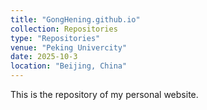 ```yaml
---
title: "GongHening.github.io"
collection: Repositories
type: "Repositories"
venue: "Peking Univercity"
date: 2025-10-3
location: "Beijing, China"
---
```

This is the repository of my personal website.